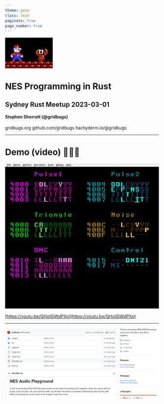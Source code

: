 ```yaml
---
theme: gaia
class: lead
paginate: true
page_number: true
---
```


![bg right:40% 90%](mario-adjacent-crab.png)

# **NES Programming in Rust**

## Sydney Rust Meetup 2023-03-01

#### Stephen Sherratt (@gridbugs)

gridbugs.org
github.com/gridbugs
hachyderm.io/@gridbugs

---

# Demo (video) 🤞🤞🤞

![bg left:40% 90%](screenshot.png)

[https://youtu.be/QHoISiWdPXo](https://youtu.be/QHoISiWdPXo)

---

![bg 100%](github.png)
